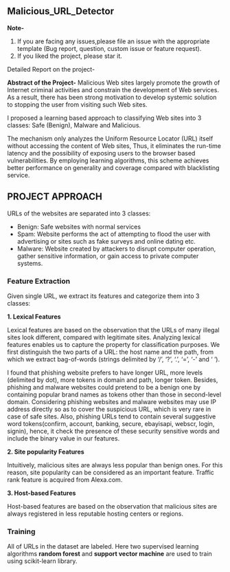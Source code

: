 ## Malicious_URL_Detector

**Note-**
1. If you are facing any issues,please file an issue with the appropriate template (Bug report, question, custom issue or feature request).
2. If you liked the project, please star it.

Detailed Report on the project-

**Abstract of the Project-**
Malicious Web sites largely promote the growth of Internet criminal activities and constrain the development of Web services. As a result, there has been strong motivation to develop systemic solution to stopping the user from visiting such Web sites. 

I proposed a learning based approach to classifying Web sites into 3 classes: Safe (Benign), Malware and Malicious.

The mechanism only analyzes the Uniform Resource Locator (URL) itself without accessing the content of Web sites, 
Thus, it eliminates the run-time latency and the possibility of exposing users to the browser based vulnerabilities.
By employing learning algorithms, this scheme achieves better performance on generality and coverage compared with blacklisting service.

## PROJECT APPROACH

URLs of the websites are separated into 3 classes:

* Benign: Safe websites with normal services
* Spam: Website performs the act of attempting to flood the user with advertising or sites such as fake surveys and online dating etc.
* Malware: Website created by attackers to disrupt computer operation, gather sensitive information, or gain access to private computer systems.


### Feature Extraction
Given single URL, we extract its features and  categorize them into 3 classes:

**1. Lexical Features**

Lexical features are based on the observation that the URLs of many illegal sites look different, compared with legitimate sites. Analyzing lexical features enables us to capture the property for classification purposes. We first distinguish the two parts of a URL: the host name and the path, from which we extract bag-of-words (strings delimited by ‘/’,  ‘?’, ‘.’, ‘=’,  ‘-’ and  ‘ ’). 

I found that phishing   website  prefers  to have  longer  URL,  more  levels (delimited by dot), more tokens in domain  and  path, longer token. Besides, phishing and malware websites could pretend to be a benign  one by  containing popular brand names  as tokens other than those in second-level  domain. Considering phishing  websites and malware websites may use IP address directly so as  to cover  the  suspicious  URL,  which  is very rare in case of safe sites. Also, phishing URLs tend to contain several suggestive word tokens(confirm,  account, banking, secure,  ebayisapi, webscr,  login,  signin), hence, it  check the presence of these security sensitive words and include the binary value in our features.

**2. Site popularity Features**

  Intuitively, malicious sites are always less popular than benign ones. For this reason, site popularity can be considered as an important feature. Traffic rank feature is acquired from Alexa.com. 

**3. Host-based Features**

Host-based features are based on the observation that malicious sites are always registered in less reputable hosting centers or regions.

### Training

All of URLs in the dataset are labeled. Here two supervised learning algorithms **random forest** and **support vector machine** are used to train using scikit-learn library.

